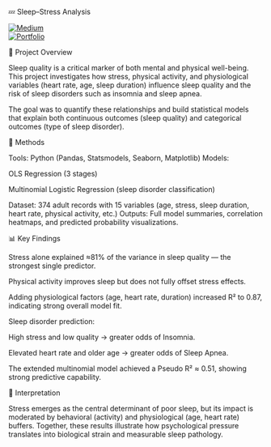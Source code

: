 💤 Sleep–Stress Analysis

[![Medium](https://img.shields.io/badge/Read_on-Medium-black?logo=medium)](https://medium.com/@danliontario/how-stress-and-lifestyle-predict-sleep-quality-and-disorders-a-data-driven-analysis-82301b82bb36)  
[![Portfolio](https://img.shields.io/badge/View-Portfolio-blue?logo=react)](https://dlport.web.app/)  


📖 Project Overview

Sleep quality is a critical marker of both mental and physical well-being.
This project investigates how stress, physical activity, and physiological variables (heart rate, age, sleep duration) influence sleep quality and the risk of sleep disorders such as insomnia and sleep apnea.

The goal was to quantify these relationships and build statistical models that explain both continuous outcomes (sleep quality) and categorical outcomes (type of sleep disorder).

🧪 Methods

Tools: Python (Pandas, Statsmodels, Seaborn, Matplotlib)
Models:

OLS Regression (3 stages)

Multinomial Logistic Regression (sleep disorder classification)

Dataset: 374 adult records with 15 variables (age, stress, sleep duration, heart rate, physical activity, etc.)
Outputs: Full model summaries, correlation heatmaps, and predicted probability visualizations.

📊 Key Findings

Stress alone explained ≈81% of the variance in sleep quality — the strongest single predictor.

Physical activity improves sleep but does not fully offset stress effects.

Adding physiological factors (age, heart rate, duration) increased R² to 0.87, indicating strong overall model fit.

Sleep disorder prediction:

High stress and low quality → greater odds of Insomnia.

Elevated heart rate and older age → greater odds of Sleep Apnea.

The extended multinomial model achieved a Pseudo R² ≈ 0.51, showing strong predictive capability.

🧩 Interpretation

Stress emerges as the central determinant of poor sleep, but its impact is moderated by behavioral (activity) and physiological (age, heart rate) buffers.
Together, these results illustrate how psychological pressure translates into biological strain and measurable sleep pathology.
